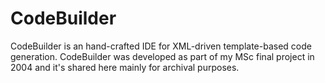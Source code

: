 # CodeBuilder
CodeBuilder is an hand-crafted IDE for XML-driven template-based code generation. CodeBuilder was developed as part of my MSc final project in 2004 and it's shared here mainly for archival purposes.
